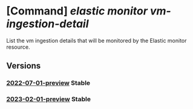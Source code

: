 # [Command] _elastic monitor vm-ingestion-detail_

List the vm ingestion details that will be monitored by the Elastic                                monitor resource.

## Versions

### [2022-07-01-preview](/Resources/mgmt-plane/L3N1YnNjcmlwdGlvbnMve30vcmVzb3VyY2Vncm91cHMve30vcHJvdmlkZXJzL21pY3Jvc29mdC5lbGFzdGljL21vbml0b3JzL3t9L3ZtaW5nZXN0aW9uZGV0YWlscw==/2022-07-01-preview.xml) **Stable**

<!-- mgmt-plane /subscriptions/{}/resourcegroups/{}/providers/microsoft.elastic/monitors/{}/vmingestiondetails 2022-07-01-preview -->

### [2023-02-01-preview](/Resources/mgmt-plane/L3N1YnNjcmlwdGlvbnMve30vcmVzb3VyY2Vncm91cHMve30vcHJvdmlkZXJzL21pY3Jvc29mdC5lbGFzdGljL21vbml0b3JzL3t9L3ZtaW5nZXN0aW9uZGV0YWlscw==/2023-02-01-preview.xml) **Stable**

<!-- mgmt-plane /subscriptions/{}/resourcegroups/{}/providers/microsoft.elastic/monitors/{}/vmingestiondetails 2023-02-01-preview -->

